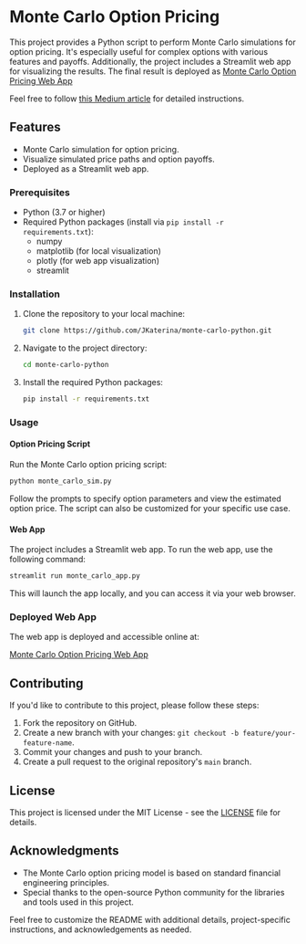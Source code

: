 # Monte Carlo Option Pricing

This project provides a Python script to perform Monte Carlo simulations for option pricing. It's especially useful for complex options with various features and payoffs. Additionally, the project includes a Streamlit web app for visualizing the results. The final result is deployed as [Monte Carlo Option Pricing Web App](https://monte-carlo-python-dt2dhksgf6cyltzm3seiad.streamlit.app/)

Feel free to follow [this Medium article](https://medium.com/python-in-plain-english/mastering-financial-engineering-from-python-simulations-to-interactive-apps-3b5975ffa48c) for detailed instructions.

## Features

- Monte Carlo simulation for option pricing.
- Visualize simulated price paths and option payoffs.
- Deployed as a Streamlit web app.

### Prerequisites

- Python (3.7 or higher)
- Required Python packages (install via `pip install -r requirements.txt`):
  - numpy
  - matplotlib (for local visualization)
  - plotly (for web app visualization)
  - streamlit

### Installation

1. Clone the repository to your local machine:

   ```bash
   git clone https://github.com/JKaterina/monte-carlo-python.git
   ```

2. Navigate to the project directory:

   ```bash
   cd monte-carlo-python
   ```

3. Install the required Python packages:

   ```bash
   pip install -r requirements.txt
   ```

### Usage

#### Option Pricing Script

Run the Monte Carlo option pricing script:

```bash
python monte_carlo_sim.py
```

Follow the prompts to specify option parameters and view the estimated option price. The script can also be customized for your specific use case.

#### Web App

The project includes a Streamlit web app. To run the web app, use the following command:

```bash
streamlit run monte_carlo_app.py
```

This will launch the app locally, and you can access it via your web browser.

### Deployed Web App

The web app is deployed and accessible online at:

[Monte Carlo Option Pricing Web App](https://monte-carlo-python-dt2dhksgf6cyltzm3seiad.streamlit.app/)

## Contributing

If you'd like to contribute to this project, please follow these steps:

1. Fork the repository on GitHub.
2. Create a new branch with your changes: `git checkout -b feature/your-feature-name`.
3. Commit your changes and push to your branch.
4. Create a pull request to the original repository's `main` branch.

## License

This project is licensed under the MIT License - see the [LICENSE](LICENSE) file for details.

## Acknowledgments

- The Monte Carlo option pricing model is based on standard financial engineering principles.
- Special thanks to the open-source Python community for the libraries and tools used in this project.

Feel free to customize the README with additional details, project-specific instructions, and acknowledgements as needed.
